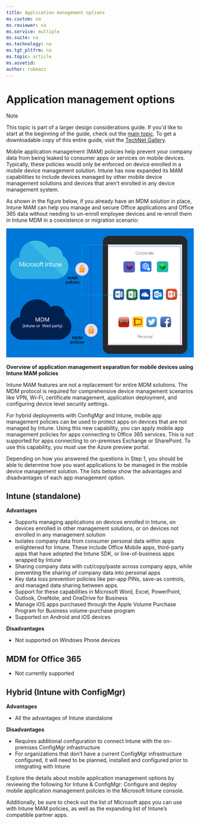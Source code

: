 ```yaml
---
title: Application management options
ms.custom: na
ms.reviewer: na
ms.service: multiple
ms.suite: na
ms.technology: na 
ms.tgt_pltfrm: na
ms.topic: article
ms.assetid:  
author: robmazz
---
```

# Application management options

>[!NOTE]
>This topic is part of a larger design considerations guide. If you'd like to start at the beginning of the guide, check out the [main topic](mdm-design-considerations-guide.md). To get a downloadable copy of this entire guide, visit the [TechNet Gallery](https://gallery.technet.microsoft.com/Mobile-Device-Management-7d401582).

Mobile application management (MAM) policies help prevent your company data from being leaked to consumer apps or services on mobile devices. Typically, these policies would only be enforced on device enrolled in a mobile device management solution. Intune has now expanded its MAM capabilities to include devices managed by other mobile device management solutions and devices that aren’t enrolled in any device management system.

As shown in the figure below, if you already have an MDM solution in place, Intune MAM can help you manage and secure Office applications and Office 365 data without needing to un-enroll employee devices and re-enroll them in Intune MDM in a coexistence or migration scenario:

![Overview of application management separation for mobile devices using Intune MAM policies](./media/Intune_without_enrollment.png)

**Overview of application management separation for mobile devices using Intune MAM policies**

Intune MAM features are not a replacement for entire MDM solutions. The MDM protocol is required for comprehensive device management scenarios like VPN, Wi-Fi, certificate management, application deployment, and configuring device level security settings.

For hybrid deployments with ConfigMgr and Intune, mobile app management policies can be used to protect apps on devices that are not managed by Intune. Using this new capability, you can apply mobile app management policies for apps connecting to Office 365 services. This is not supported for apps connecting to on-premises Exchange or SharePoint. To use this capability, you must use the Azure preview portal.

Depending on how you answered the questions in Step 1, you should be able to determine how you want applications to be managed in the mobile device management solution. The lists below show the advantages and disadvantages of each app management option.

## Intune (standalone)

**Advantages**

- Supports managing applications on devices enrolled in Intune, on devices enrolled in other management solutions, or on devices not enrolled in any management solution
- Isolates company data from consumer personal data within apps enlightened for Intune. These include Office Mobile apps, third-party apps that have adopted the Intune SDK, or line-of-business apps wrapped by Intune
- Sharing company data with cut/copy/paste across company apps, while preventing the sharing of company data into personal apps
- Key data loss prevention policies like per-app PINs, save-as controls, and managed data sharing between apps.
- Support for these capabilities in Microsoft Word, Excel, PowerPoint, Outlook, OneNote, and OneDrive for Business
- Manage iOS apps purchased through the Apple Volume Purchase Program for Business volume-purchase program
- Supported on Android and iOS devices

**Disadvantages**

- Not supported on Windows Phone  devices

## MDM for Office 365

- Not currently supported

## Hybrid (Intune with ConfigMgr)

**Advantages**

- All the advantages of Intune standalone

**Disadvantages**

- Requires additional configuration to connect Intune with the on-premises ConfigMgr infrastructure
- For organizations that don’t have a current ConfigMgr infrastructure configured, it will need to be planned, installed and configured prior to integrating with Intune


Explore the details about mobile application management options by reviewing the following for Intune & ConfigMgr:  Configure and deploy mobile application management policies in the Microsoft Intune console.

Additionally, be sure to check out the list of Microsoft apps you can use with Intune MAM policies, as well as the expanding list of Intune’s compatible partner apps.
